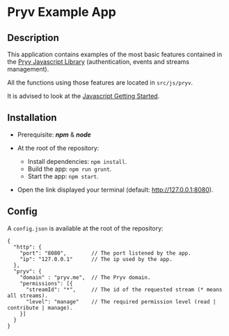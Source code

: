 # Pryv Example App

## Description

This application contains examples of the most basic features contained in the [Pryv Javascript Library](https://github.com/pryv/lib-javascript) (authentication, events and streams management).

All the functions using those features are located in `src/js/pryv`.

It is advised to look at the [Javascript Getting Started](http://api.pryv.com/getting-started/javascript/).

## Installation

* Prerequisite: __*npm*__ & __*node*__

* At the root of the repository:
  * Install dependencies: `npm install`.
  * Build the app: `npm run grunt`.
  * Start the app: `npm start`.

* Open the link displayed your terminal (default: http://127.0.0.1:8080).

## Config

A `config.json` is available at the root of the repository:
```
{
  "http": {
    "port": "8080",        // The port listened by the app.
    "ip": "127.0.0.1"      // The ip used by the app.  
  },
  "pryv": {
    "domain" : "pryv.me",  // The Pryv domain.
    "permissions": [{
      "streamId": "*",     // The id of the requested stream (* means all streams).
      "level": "manage"    // The required permission level (read | contribute | manage).
    }]
  }
}
```
